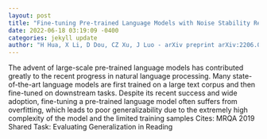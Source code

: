 ```yaml
--- 
layout: post 
title: "Fine-tuning Pre-trained Language Models with Noise Stability Regularization" 
date: 2022-06-18 03:19:09 -0400 
categories: jekyll update 
author: "H Hua, X Li, D Dou, CZ Xu, J Luo - arXiv preprint arXiv:2206.05658, 2022" 
--- 
```

The advent of large-scale pre-trained language models has contributed greatly to the recent progress in natural language processing. Many state-of-the-art language models are first trained on a large text corpus and then fine-tuned on downstream tasks. Despite its recent success and wide adoption, fine-tuning a pre-trained language model often suffers from overfitting, which leads to poor generalizability due to the extremely high complexity of the model and the limited training samples Cites: MRQA 2019 Shared Task: Evaluating Generalization in Reading